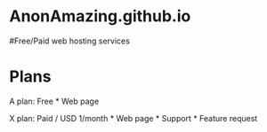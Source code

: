 # AnonAmazing.github.io
#Free/Paid web hosting services

# Plans
  A plan: Free
    * Web page
    
  X plan: Paid / USD 1/month
    * Web page
    * Support
    * Feature request
